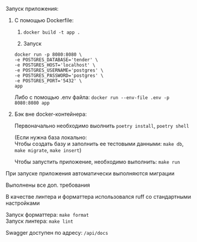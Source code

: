 Запуск приложения:
1) С помощью Dockerfile:  
    1) `docker build -t app .`  

    2) Запуск
    ```
    docker run -p 8080:8080 \
    -e POSTGRES_DATABASE='tender' \
    -e POSTGRES_HOST='localhost' \
    -e POSTGRES_USERNAME='postgres' \
    -e POSTGRES_PASSWORD='postgres' \
    -e POSTGRES_PORT='5432' \
    app
    ```

    Либо с помощью .env файла:
    `docker run --env-file .env -p 8080:8080 app`

2) Бэк вне docker-контейнера:  

    Первоначально необходимо выолнить `poetry install`, `poetry shell`

    (Если нужна база локально:  
    Чтобы создать базу и заполнить ее тестовыми данными: `make db`, `make migrate`, `make insert`)

    Чтобы запустить приложение, необходимо выполнить: `make run`

 

При запуске приложения автоматически выполняются миграции

Выполнены все доп. требования  

В качестве линтера и форматтера использовался ruff со стандартными настройками  

Запуск форматтера: `make format`  
Запуск линтера: `make lint`

Swagger доступен по адресу: `/api/docs`